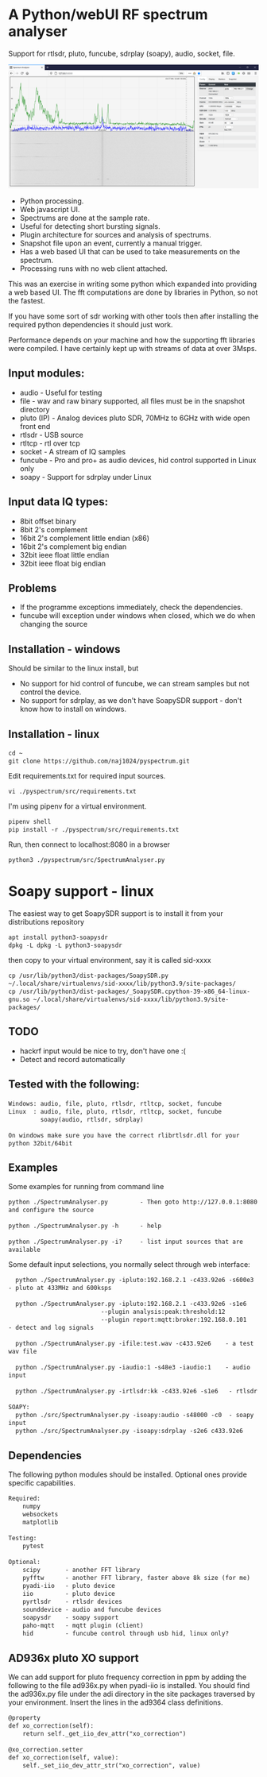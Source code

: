 # A Python/webUI RF spectrum analyser

Support for rtlsdr, pluto, funcube, sdrplay (soapy), audio, socket, file.

![Screenshot](screenShot_web.png)

* Python processing.
* Web javascript UI.
* Spectrums are done at the sample rate.
* Useful for detecting short bursting signals.
* Plugin architecture for sources and analysis of spectrums.
* Snapshot file upon an event, currently a manual trigger.
* Has a web based UI that can be used to take measurements on the spectrum.
* Processing runs with no web client attached.

This was an exercise in writing some python which expanded into providing a web based UI. The fft computations are done
by libraries in Python, so not the fastest.

If you have some sort of sdr working with other tools then after installing the required python dependencies it should
just work.

Performance depends on your machine and how the supporting fft libraries were compiled. I have certainly kept up with
streams of data at over 3Msps.

## Input modules:

* audio - Useful for testing
* file - wav and raw binary supported, all files must be in the snapshot directory
* pluto (IP)  - Analog devices pluto SDR, 70MHz to 6GHz with wide open front end
* rtlsdr - USB source
* rtltcp - rtl over tcp
* socket - A stream of IQ samples
* funcube - Pro and pro+ as audio devices, hid control supported in Linux only
* soapy - Support for sdrplay under Linux

## Input data IQ types:

* 8bit offset binary
* 8bit 2's complement
* 16bit 2's complement little endian (x86)
* 16bit 2's complement big endian
* 32bit ieee float little endian
* 32bit ieee float big endian

## Problems

* If the programme exceptions immediately, check the dependencies.
* funcube will exception under windows when closed, which we do when changing the source

## Installation - windows

Should be similar to the linux install, but

* No support for hid control of funcube, we can stream samples but not control the device.
* No support for sdrplay, as we don't have SoapySDR support - don't know how to install on windows.

## Installation - linux

    cd ~
    git clone https://github.com/naj1024/pyspectrum.git

Edit requirements.txt for required input sources.

    vi ./pyspectrum/src/requirements.txt

I'm using pipenv for a virtual environment.

    pipenv shell
    pip install -r ./pyspectrum/src/requirements.txt

Run, then connect to localhost:8080 in a browser

    python3 ./pyspectrum/src/SpectrumAnalyser.py

# Soapy support - linux

The easiest way to get SoapySDR support is to install it from your distributions repository

    apt install python3-soapysdr
    dpkg -L dpkg -L python3-soapysdr

then copy to your virtual environment, say it is called sid-xxxx

    cp /usr/lib/python3/dist-packages/SoapySDR.py ~/.local/share/virtualenvs/sid-xxxx/lib/python3.9/site-packages/
    cp /usr/lib/python3/dist-packages/_SoapySDR.cpython-39-x86_64-linux-gnu.so ~/.local/share/virtualenvs/sid-xxxx/lib/python3.9/site-packages/

## TODO

* hackrf input would be nice to try, don't have one :(
* Detect and record automatically

## Tested with the following:

    Windows: audio, file, pluto, rtlsdr, rtltcp, socket, funcube
    Linux  : audio, file, pluto, rtlsdr, rtltcp, socket, funcube
             soapy(audio, rtlsdr, sdrplay)
    
    On windows make sure you have the correct rlibrtlsdr.dll for your python 32bit/64bit

## Examples

Some examples for running from command line

    python ./SpectrumAnalyser.py         - Then goto http://127.0.0.1:8080 and configure the source

    python ./SpectrumAnalyser.py -h      - help

    python ./SpectrumAnalyser.py -i?     - list input sources that are available

Some default input selections, you normally select through web interface:

      python ./SpectrumAnalyser.py -ipluto:192.168.2.1 -c433.92e6 -s600e3   - pluto at 433MHz and 600ksps
  
      python ./SpectrumAnalyser.py -ipluto:192.168.2.1 -c433.92e6 -s1e6 
                              --plugin analysis:peak:threshold:12 
                              --plugin report:mqtt:broker:192.168.0.101     - detect and log signals
  
      python ./SpectrumAnalyser.py -ifile:test.wav -c433.92e6    - a test wav file
  
      python ./SpectrumAnalyser.py -iaudio:1 -s48e3 -iaudio:1    - audio input 
  
      python ./SpectrumAnalyser.py -irtlsdr:kk -c433.92e6 -s1e6   - rtlsdr

    SOAPY:
      python ./src/SpectrumAnalyser.py -isoapy:audio -s48000 -c0  - soapy input
      python ./src/SpectrumAnalyser.py -isoapy:sdrplay -s2e6 c433.92e6 

## Dependencies

The following python modules should be installed. Optional ones provide specific capabilities.

    Required:
        numpy
        websockets
        matplotlib
        
    Testing:
        pytest
        
    Optional:
        scipy       - another FFT library
        pyfftw      - another FFT library, faster above 8k size (for me)
        pyadi-iio   - pluto device
        iio         - pluto device
        pyrtlsdr    - rtlsdr devices
        sounddevice - audio and funcube devices
        soapysdr    - soapy support
        paho-mqtt   - mqtt plugin (client)
        hid         - funcube control through usb hid, linux only?

## AD936x pluto XO support

We can add support for pluto frequency correction in ppm by adding the following to the file ad936x.py when pyadi-iio is
installed. You should find the ad936x.py file under the adi directory in the site packages traversed by your
environment. Insert the lines in the ad9364 class definitions.

    @property
    def xo_correction(self):
        return self._get_iio_dev_attr("xo_correction")

    @xo_correction.setter
    def xo_correction(self, value):
        self._set_iio_dev_attr_str("xo_correction", value)